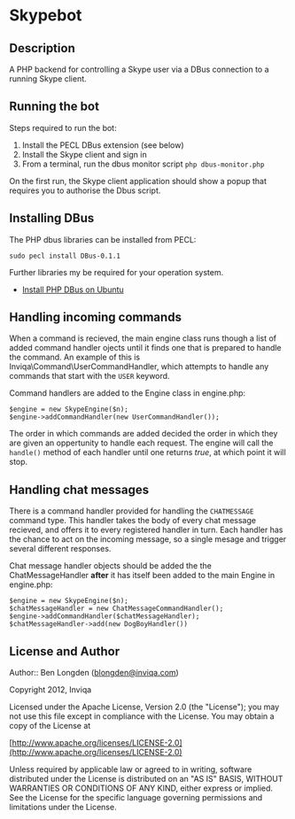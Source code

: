 # Skypebot

## Description

A PHP backend for controlling a Skype user via a DBus connection to a running Skype client.

## Running the bot

Steps required to run the bot:

1. Install the PECL DBus extension (see below)
1. Install the Skype client and sign in
1. From a terminal, run the dbus monitor script `php dbus-monitor.php`

On the first run, the Skype client application should show a popup that requires you to authorise the Dbus script.

## Installing DBus

The PHP dbus libraries can be installed from PECL:

    sudo pecl install DBus-0.1.1

Further libraries my be required for your operation system.

- [Install PHP DBus on Ubuntu](http://web-dev-wiki.blogspot.co.uk/2012/11/how-to-install-dbus-for-php-on-ubuntu.html)

## Handling incoming commands

When a command is recieved, the main engine class runs though a list of added command handler ojects until it finds one that is prepared to handle the command. An example of this is Inviqa\Command\UserCommandHandler, which attempts to handle any commands that start with the `USER` keyword.

Command handlers are added to the Engine class in engine.php:

    $engine = new SkypeEngine($n);
    $engine->addCommandHandler(new UserCommandHandler());

The order in which commands are added decided the order in which they are given an oppertunity to handle each request. The engine will call the `handle()` method of each handler until one returns _true_, at which point it will stop.

## Handling chat messages

There is a command handler provided for handling the `CHATMESSAGE` command type. This handler takes the body of every chat message recieved, and offers it to every registered handler in turn. Each handler has the chance to act on the incoming message, so a single mesage and trigger several different responses.

Chat message handler objects should be added the the ChatMessageHandler **after** it has itself been added to the main Engine in engine.php:

    $engine = new SkypeEngine($n);
    $chatMessageHandler = new ChatMessageCommandHandler();
    $engine->addCommandHandler($chatMessageHandler);
    $chatMessageHandler->add(new DogBoyHandler())

## License and Author

   Author:: Ben Longden (blongden@inviqa.com)

   Copyright 2012, Inviqa

   Licensed under the Apache License, Version 2.0 (the "License");
   you may not use this file except in compliance with the License.
   You may obtain a copy of the License at

   [http://www.apache.org/licenses/LICENSE-2.0](http://www.apache.org/licenses/LICENSE-2.0)

   Unless required by applicable law or agreed to in writing, software
   distributed under the License is distributed on an "AS IS" BASIS,
   WITHOUT WARRANTIES OR CONDITIONS OF ANY KIND, either express or implied.
   See the License for the specific language governing permissions and
   limitations under the License.
